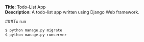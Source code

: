 **Title**: Todo-List App  
**Description**: A todo-list app written using Django Web framework.  

###To run
```sh
$ python manage.py migrate
$ python manage.py runserver
```
